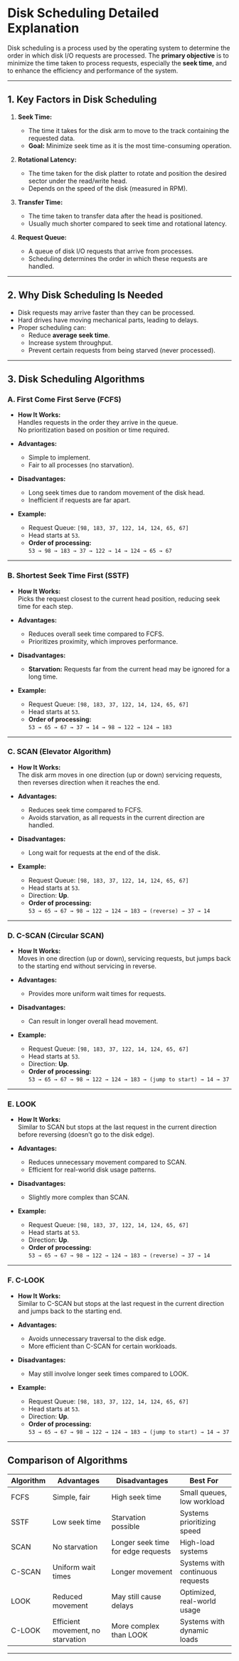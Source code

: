 # Disk Scheduling Detailed Explanation

Disk scheduling is a process used by the operating system to determine the order in which disk I/O requests are processed. The **primary objective** is to minimize the time taken to process requests, especially the **seek time**, and to enhance the efficiency and performance of the system.

---

## 1. Key Factors in Disk Scheduling
1. **Seek Time:**  
   - The time it takes for the disk arm to move to the track containing the requested data.  
   - **Goal:** Minimize seek time as it is the most time-consuming operation.

2. **Rotational Latency:**  
   - The time taken for the disk platter to rotate and position the desired sector under the read/write head.  
   - Depends on the speed of the disk (measured in RPM).

3. **Transfer Time:**  
   - The time taken to transfer data after the head is positioned.  
   - Usually much shorter compared to seek time and rotational latency.

4. **Request Queue:**  
   - A queue of disk I/O requests that arrive from processes.  
   - Scheduling determines the order in which these requests are handled.

---

## 2. Why Disk Scheduling Is Needed
- Disk requests may arrive faster than they can be processed.
- Hard drives have moving mechanical parts, leading to delays.
- Proper scheduling can:
  - Reduce **average seek time**.
  - Increase system throughput.
  - Prevent certain requests from being starved (never processed).

---

## 3. Disk Scheduling Algorithms

### A. First Come First Serve (FCFS)
- **How It Works:**  
  Handles requests in the order they arrive in the queue.  
  No prioritization based on position or time required.

- **Advantages:**
  - Simple to implement.
  - Fair to all processes (no starvation).

- **Disadvantages:**
  - Long seek times due to random movement of the disk head.
  - Inefficient if requests are far apart.

- **Example:**
  - Request Queue: `[98, 183, 37, 122, 14, 124, 65, 67]`
  - Head starts at `53`.  
  - **Order of processing:**  
    `53 → 98 → 183 → 37 → 122 → 14 → 124 → 65 → 67`

---

### B. Shortest Seek Time First (SSTF)
- **How It Works:**  
  Picks the request closest to the current head position, reducing seek time for each step.

- **Advantages:**
  - Reduces overall seek time compared to FCFS.
  - Prioritizes proximity, which improves performance.

- **Disadvantages:**
  - **Starvation:** Requests far from the current head may be ignored for a long time.

- **Example:**
  - Request Queue: `[98, 183, 37, 122, 14, 124, 65, 67]`
  - Head starts at `53`.  
  - **Order of processing:**  
    `53 → 65 → 67 → 37 → 14 → 98 → 122 → 124 → 183`

---

### C. SCAN (Elevator Algorithm)
- **How It Works:**  
  The disk arm moves in one direction (up or down) servicing requests, then reverses direction when it reaches the end.

- **Advantages:**
  - Reduces seek time compared to FCFS.
  - Avoids starvation, as all requests in the current direction are handled.

- **Disadvantages:**
  - Long wait for requests at the end of the disk.

- **Example:**
  - Request Queue: `[98, 183, 37, 122, 14, 124, 65, 67]`
  - Head starts at `53`.  
  - Direction: **Up**.  
  - **Order of processing:**  
    `53 → 65 → 67 → 98 → 122 → 124 → 183 → (reverse) → 37 → 14`

---

### D. C-SCAN (Circular SCAN)
- **How It Works:**  
  Moves in one direction (up or down), servicing requests, but jumps back to the starting end without servicing in reverse.

- **Advantages:**
  - Provides more uniform wait times for requests.

- **Disadvantages:**
  - Can result in longer overall head movement.

- **Example:**
  - Request Queue: `[98, 183, 37, 122, 14, 124, 65, 67]`
  - Head starts at `53`.  
  - Direction: **Up**.  
  - **Order of processing:**  
    `53 → 65 → 67 → 98 → 122 → 124 → 183 → (jump to start) → 14 → 37`

---

### E. LOOK
- **How It Works:**  
  Similar to SCAN but stops at the last request in the current direction before reversing (doesn’t go to the disk edge).

- **Advantages:**
  - Reduces unnecessary movement compared to SCAN.
  - Efficient for real-world disk usage patterns.

- **Disadvantages:**
  - Slightly more complex than SCAN.

- **Example:**
  - Request Queue: `[98, 183, 37, 122, 14, 124, 65, 67]`
  - Head starts at `53`.  
  - Direction: **Up**.  
  - **Order of processing:**  
    `53 → 65 → 67 → 98 → 122 → 124 → 183 → (reverse) → 37 → 14`

---

### F. C-LOOK
- **How It Works:**  
  Similar to C-SCAN but stops at the last request in the current direction and jumps back to the starting end.

- **Advantages:**
  - Avoids unnecessary traversal to the disk edge.
  - More efficient than C-SCAN for certain workloads.

- **Disadvantages:**
  - May still involve longer seek times compared to LOOK.

- **Example:**
  - Request Queue: `[98, 183, 37, 122, 14, 124, 65, 67]`
  - Head starts at `53`.  
  - Direction: **Up**.  
  - **Order of processing:**  
    `53 → 65 → 67 → 98 → 122 → 124 → 183 → (jump to start) → 14 → 37`

---

## Comparison of Algorithms

| **Algorithm** | **Advantages**                      | **Disadvantages**                  | **Best For**                     |
|---------------|-------------------------------------|------------------------------------|----------------------------------|
| FCFS          | Simple, fair                       | High seek time                     | Small queues, low workload       |
| SSTF          | Low seek time                      | Starvation possible                | Systems prioritizing speed       |
| SCAN          | No starvation                      | Longer seek time for edge requests | High-load systems                |
| C-SCAN        | Uniform wait times                 | Longer movement                    | Systems with continuous requests |
| LOOK          | Reduced movement                   | May still cause delays             | Optimized, real-world usage      |
| C-LOOK        | Efficient movement, no starvation  | More complex than LOOK             | Systems with dynamic loads       |

---

